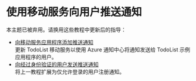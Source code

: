 <properties linkid="develop-net-tutorials-push-notifications-to-users-ios" urlDisplayName="将通知推送到用户 (iOS)" pageTitle="将通知推送到用户 (iOS) |移动开发人员中心" metaKeywords="" description="了解如何使用移动服务向 iOS 应用程序用户推送通知。" metaCanonical="" services="" documentationCenter="Mobile" title="Push notifications to users by using Mobile Services" authors="" solutions="" manager="" editor="" />
<tags ms.service=""
    ms.date="11/08/2014"
    wacn.date="04/11/2015"
    />



# 使用移动服务向用户推送通知


本主题已被弃用。请换用这些教程中更新后的指导：

+ [向移动服务应用程序添加推送通知](/zh-cn/documentation/articles/mobile-services-javascript-backend-ios-get-started-push/)<br/>更新 TodoList 移动服务以使用 Azure 通知中心将通知发送给 TodoList 示例应用程序的用户。
+ [向经过身份验证的用户发送推送通知](/zh-cn/documentation/articles/mobile-services-javascript-backend-ios-push-notifications-app-users/)<br/>将上一教程扩展为仅允许登录的用户注册通知。

